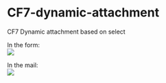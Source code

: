 # CF7-dynamic-attachment
CF7 Dynamic attachment based on select

In the form:<br/>
<img src="https://gyazo.com/caf99276e79e1bd3df09c3f3453df4b7.png">

In the mail:<br/>
<img src="https://gyazo.com/840eee25a25de8844e3be6b6a69c96ae.png">

